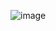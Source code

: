 ![image](https://user-images.githubusercontent.com/96937623/228182480-eeae3959-e673-48b6-9d1b-ba1fc0fe061d.png)
